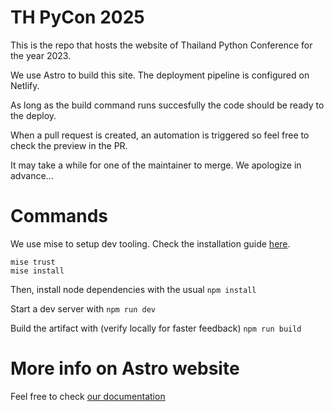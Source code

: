 # TH PyCon 2025

This is the repo that hosts the website of Thailand Python Conference for the year 2023.

We use Astro to build this site. The deployment pipeline is configured on Netlify.

As long as the build command runs succesfully the code should be ready to the deploy.

When a pull request is created, an automation is triggered so feel free to check the preview in the PR.

It may take a while for one of the maintainer to merge. We apologize in advance...

# Commands

We use mise to setup dev tooling. Check the installation guide [here](https://mise.jdx.dev/installing-mise.html).

```
mise trust
mise install
```

Then, install node dependencies with the usual
`npm install`

Start a dev server with
`npm run dev`

Build the artifact with (verify locally for faster feedback)
`npm run build`

# More info on Astro website

Feel free to check [our documentation](https://docs.astro.build)
